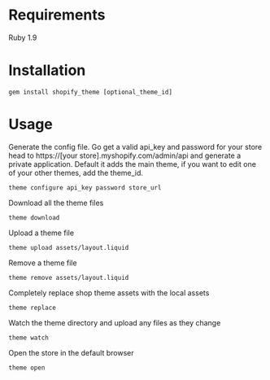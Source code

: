 # Requirements

Ruby 1.9

# Installation

````
gem install shopify_theme [optional_theme_id]
````

# Usage

Generate the config file. Go get a valid api_key and password for your store head to https://[your store].myshopify.com/admin/api and generate a private application. Default it adds the main theme, if you want to edit one of your other themes, add the theme_id.

````
theme configure api_key password store_url
````

Download all the theme files

````
theme download
````

Upload a theme file

````
theme upload assets/layout.liquid
````

Remove a theme file

````
theme remove assets/layout.liquid
````

Completely replace shop theme assets with the local assets

````
theme replace
````

Watch the theme directory and upload any files as they change

````
theme watch
````

Open the store in the default browser

````
theme open
````

